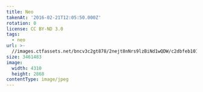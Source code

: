 ```yaml
---
title: Neo
takenAt: '2016-02-21T12:05:50.000Z'
rotation: 0
license: CC BY-ND 3.0
tags:
  - neo
url: >-
  //images.ctfassets.net/bncv3c2gt878/2nejt8nNrs9lzBiNd1wQDW/c2dbfeb101689428582f7c087a6aa1b3/neo_24539378774_o
size: 3461483
image:
  width: 4310
  height: 2868
contentType: image/jpeg
---
```


